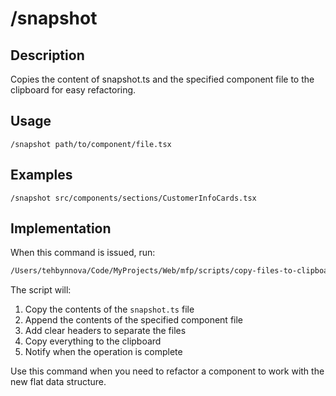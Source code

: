 # /snapshot

## Description
Copies the content of snapshot.ts and the specified component file to the clipboard for easy refactoring.

## Usage
```
/snapshot path/to/component/file.tsx
```

## Examples
```
/snapshot src/components/sections/CustomerInfoCards.tsx
```

## Implementation
When this command is issued, run:
```bash
/Users/tehbynnova/Code/MyProjects/Web/mfp/scripts/copy-files-to-clipboard.sh $1
```

The script will:
1. Copy the contents of the `snapshot.ts` file
2. Append the contents of the specified component file
3. Add clear headers to separate the files
4. Copy everything to the clipboard
5. Notify when the operation is complete

Use this command when you need to refactor a component to work with the new flat data structure.